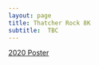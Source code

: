 ```yaml
---
layout: page
title: Thatcher Rock 8K
subtitle:  TBC
---
```


[2020 Poster](files/Thatcher_Rock_Poster.pdf) 
